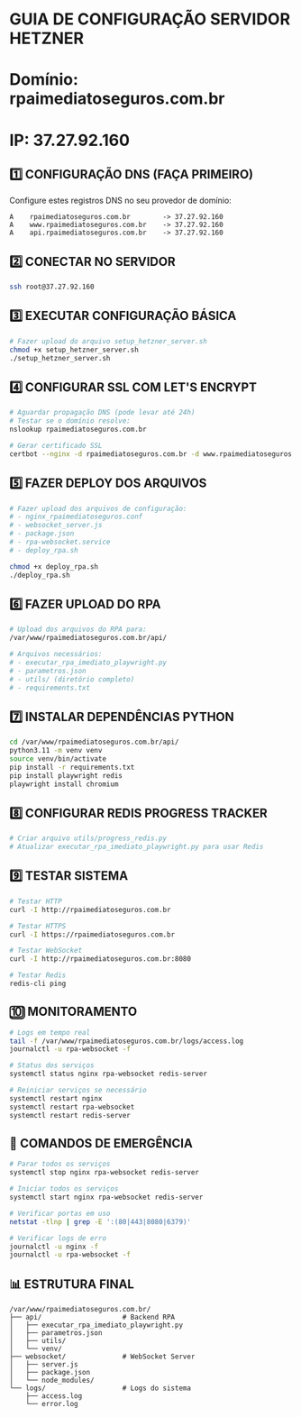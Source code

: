 # GUIA DE CONFIGURAÇÃO SERVIDOR HETZNER
# Domínio: rpaimediatoseguros.com.br
# IP: 37.27.92.160

## 1️⃣ CONFIGURAÇÃO DNS (FAÇA PRIMEIRO)
Configure estes registros DNS no seu provedor de domínio:

```
A    rpaimediatoseguros.com.br        -> 37.27.92.160
A    www.rpaimediatoseguros.com.br    -> 37.27.92.160
A    api.rpaimediatoseguros.com.br    -> 37.27.92.160
```

## 2️⃣ CONECTAR NO SERVIDOR
```bash
ssh root@37.27.92.160
```

## 3️⃣ EXECUTAR CONFIGURAÇÃO BÁSICA
```bash
# Fazer upload do arquivo setup_hetzner_server.sh
chmod +x setup_hetzner_server.sh
./setup_hetzner_server.sh
```

## 4️⃣ CONFIGURAR SSL COM LET'S ENCRYPT
```bash
# Aguardar propagação DNS (pode levar até 24h)
# Testar se o domínio resolve:
nslookup rpaimediatoseguros.com.br

# Gerar certificado SSL
certbot --nginx -d rpaimediatoseguros.com.br -d www.rpaimediatoseguros.com.br
```

## 5️⃣ FAZER DEPLOY DOS ARQUIVOS
```bash
# Fazer upload dos arquivos de configuração:
# - nginx_rpaimediatoseguros.conf
# - websocket_server.js
# - package.json
# - rpa-websocket.service
# - deploy_rpa.sh

chmod +x deploy_rpa.sh
./deploy_rpa.sh
```

## 6️⃣ FAZER UPLOAD DO RPA
```bash
# Upload dos arquivos do RPA para:
/var/www/rpaimediatoseguros.com.br/api/

# Arquivos necessários:
# - executar_rpa_imediato_playwright.py
# - parametros.json
# - utils/ (diretório completo)
# - requirements.txt
```

## 7️⃣ INSTALAR DEPENDÊNCIAS PYTHON
```bash
cd /var/www/rpaimediatoseguros.com.br/api/
python3.11 -m venv venv
source venv/bin/activate
pip install -r requirements.txt
pip install playwright redis
playwright install chromium
```

## 8️⃣ CONFIGURAR REDIS PROGRESS TRACKER
```bash
# Criar arquivo utils/progress_redis.py
# Atualizar executar_rpa_imediato_playwright.py para usar Redis
```

## 9️⃣ TESTAR SISTEMA
```bash
# Testar HTTP
curl -I http://rpaimediatoseguros.com.br

# Testar HTTPS
curl -I https://rpaimediatoseguros.com.br

# Testar WebSocket
curl -I http://rpaimediatoseguros.com.br:8080

# Testar Redis
redis-cli ping
```

## 🔟 MONITORAMENTO
```bash
# Logs em tempo real
tail -f /var/www/rpaimediatoseguros.com.br/logs/access.log
journalctl -u rpa-websocket -f

# Status dos serviços
systemctl status nginx rpa-websocket redis-server

# Reiniciar serviços se necessário
systemctl restart nginx
systemctl restart rpa-websocket
systemctl restart redis-server
```

## 🚨 COMANDOS DE EMERGÊNCIA
```bash
# Parar todos os serviços
systemctl stop nginx rpa-websocket redis-server

# Iniciar todos os serviços
systemctl start nginx rpa-websocket redis-server

# Verificar portas em uso
netstat -tlnp | grep -E ':(80|443|8080|6379)'

# Verificar logs de erro
journalctl -u nginx -f
journalctl -u rpa-websocket -f
```

## 📊 ESTRUTURA FINAL
```
/var/www/rpaimediatoseguros.com.br/
├── api/                    # Backend RPA
│   ├── executar_rpa_imediato_playwright.py
│   ├── parametros.json
│   ├── utils/
│   └── venv/
├── websocket/              # WebSocket Server
│   ├── server.js
│   ├── package.json
│   └── node_modules/
└── logs/                   # Logs do sistema
    ├── access.log
    └── error.log
```






